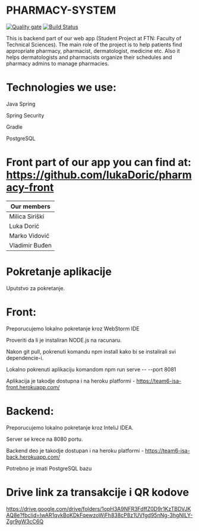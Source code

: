 # PHARMACY-SYSTEM

[![Quality gate](https://sonarcloud.io/api/project_badges/quality_gate?project=milicasiriski_pharmacy-backend)](https://sonarcloud.io/dashboard?id=milicasiriski_pharmacy-backend)
[![Build Status](https://travis-ci.com/milicasiriski/pharmacy-backend.svg?branch=develop)](https://travis-ci.com/milicasiriski/pharmacy-backend)

This is backend part of our web app (Student Project at FTN: Faculty of Technical Sciences).
The main role of the project is to help patients find appropriate pharmacy, pharmacist,
dermatologist, medicine etc. Also it helps dermatologists and pharmacists organize
their schedules and pharmacy admins to manage pharmacies.

# Technologies we use:

 Java Spring
 
 Spring Security
 
 Gradle
 
 PostgreSQL

# Front part of our app you can find at: https://github.com/lukaDoric/pharmacy-front

| Our members          | 
| -------------------- | 
| Milica Siriški       | 
| Luka Dorić           | 
| Marko Vidović        | 
| Vladimir Buđen       | 

# Pokretanje aplikacije
Uputstvo za pokretanje.

# Front: 

Preporucujemo lokalno pokretanje kroz WebStorm IDE

Proveriti da li je instaliran NODE.js na racunaru.

Nakon git pull, pokrenuti komandu npm install kako bi se instalirali svi dependencie-i.

Lokalno pokrenuti aplikaciju komandom npm run serve -- --port 8081

Aplikacija je takodje dostupna i na heroku platformi - https://team6-isa-front.herokuapp.com/

# Backend:

Preporucujemo lokalno pokretanje kroz InteliJ IDEA.

Server se krece na 8080 portu.

Backend deo je takodje dostupan i na heroku platformi - https://team6-isa-back.herokuapp.com/

Potrebno je imati PostgreSQL bazu

# Drive link za transakcije i QR kodove

https://drive.google.com/drive/folders/1opH3A9NFR3FdffZ0D9r1KzTBDVJKAQ8e?fbclid=IwAR1qvkBoKDkFqewzoWjFh838cP8z1UVfgd95nNg-3hgNILY-Zgr9gW3cC6Q

